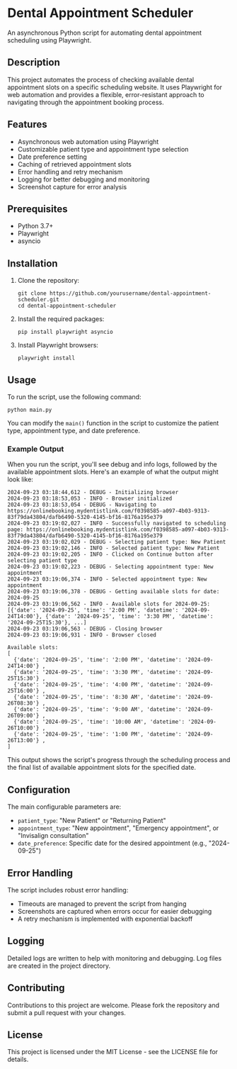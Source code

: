 # Dental Appointment Scheduler

An asynchronous Python script for automating dental appointment scheduling using Playwright.

## Description

This project automates the process of checking available dental appointment slots on a specific scheduling website. It uses Playwright for web automation and provides a flexible, error-resistant approach to navigating through the appointment booking process.

## Features

- Asynchronous web automation using Playwright
- Customizable patient type and appointment type selection
- Date preference setting
- Caching of retrieved appointment slots
- Error handling and retry mechanism
- Logging for better debugging and monitoring
- Screenshot capture for error analysis

## Prerequisites

- Python 3.7+
- Playwright
- asyncio

## Installation

1. Clone the repository:
   ```
   git clone https://github.com/yourusername/dental-appointment-scheduler.git
   cd dental-appointment-scheduler
   ```

2. Install the required packages:
   ```
   pip install playwright asyncio
   ```

3. Install Playwright browsers:
   ```
   playwright install
   ```

## Usage

To run the script, use the following command:

```
python main.py
```

You can modify the `main()` function in the script to customize the patient type, appointment type, and date preference.

### Example Output

When you run the script, you'll see debug and info logs, followed by the available appointment slots. Here's an example of what the output might look like:

```
2024-09-23 03:18:44,612 - DEBUG - Initializing browser
2024-09-23 03:18:53,053 - INFO - Browser initialized
2024-09-23 03:18:53,054 - DEBUG - Navigating to https://onlinebooking.mydentistlink.com/f0398585-a097-4b03-9313-83f79da43804/dafb6490-5320-4145-bf16-8176a195e379
2024-09-23 03:19:02,027 - INFO - Successfully navigated to scheduling page: https://onlinebooking.mydentistlink.com/f0398585-a097-4b03-9313-83f79da43804/dafb6490-5320-4145-bf16-8176a195e379
2024-09-23 03:19:02,029 - DEBUG - Selecting patient type: New Patient
2024-09-23 03:19:02,146 - INFO - Selected patient type: New Patient
2024-09-23 03:19:02,205 - INFO - Clicked on Continue button after selecting patient type
2024-09-23 03:19:02,223 - DEBUG - Selecting appointment type: New appointment
2024-09-23 03:19:06,374 - INFO - Selected appointment type: New appointment
2024-09-23 03:19:06,378 - DEBUG - Getting available slots for date: 2024-09-25
2024-09-23 03:19:06,562 - INFO - Available slots for 2024-09-25: [{'date': '2024-09-25', 'time': '2:00 PM', 'datetime': '2024-09-24T14:00'}, {'date': '2024-09-25', 'time': '3:30 PM', 'datetime': '2024-09-25T15:30'}, ...]
2024-09-23 03:19:06,563 - DEBUG - Closing browser
2024-09-23 03:19:06,931 - INFO - Browser closed

Available slots:
[
  {'date': '2024-09-25', 'time': '2:00 PM', 'datetime': '2024-09-24T14:00'} ,
  {'date': '2024-09-25', 'time': '3:30 PM', 'datetime': '2024-09-25T15:30'} ,
  {'date': '2024-09-25', 'time': '4:00 PM', 'datetime': '2024-09-25T16:00'} ,
  {'date': '2024-09-25', 'time': '8:30 AM', 'datetime': '2024-09-26T08:30'} ,
  {'date': '2024-09-25', 'time': '9:00 AM', 'datetime': '2024-09-26T09:00'} ,
  {'date': '2024-09-25', 'time': '10:00 AM', 'datetime': '2024-09-26T10:00'} ,
  {'date': '2024-09-25', 'time': '1:00 PM', 'datetime': '2024-09-26T13:00'} ,
]
```

This output shows the script's progress through the scheduling process and the final list of available appointment slots for the specified date.

## Configuration

The main configurable parameters are:
- `patient_type`: "New Patient" or "Returning Patient"
- `appointment_type`: "New appointment", "Emergency appointment", or "Invisalign consultation"
- `date_preference`: Specific date for the desired appointment (e.g., "2024-09-25")

## Error Handling

The script includes robust error handling:
- Timeouts are managed to prevent the script from hanging
- Screenshots are captured when errors occur for easier debugging
- A retry mechanism is implemented with exponential backoff

## Logging

Detailed logs are written to help with monitoring and debugging. Log files are created in the project directory.

## Contributing

Contributions to this project are welcome. Please fork the repository and submit a pull request with your changes.

## License

This project is licensed under the MIT License - see the LICENSE file for details.